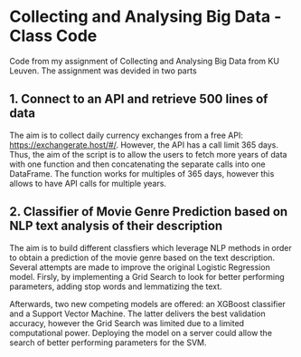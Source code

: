 # Collecting and Analysing Big Data - Class Code
 Code from my assignment of Collecting and Analysing Big Data from KU Leuven.
 The assignment was devided in two parts
 
## 1. Connect to an API and retrieve 500 lines of data
The aim is to collect daily currency exchanges from a free API: https://exchangerate.host/#/.
However, the API has a call limit 365 days. Thus, the aim of the script is to allow the users to fetch more years of data with one function and then concatenating the separate calls into one DataFrame.
The function works for multiples of 365 days, however this allows to have API calls for multiple years.

## 2. Classifier of Movie Genre Prediction based on NLP text analysis of their description
The aim is to build different classfiers which leverage NLP methods in order to obtain a prediction of the movie genre based on the text description. Several attempts are made to improve the original Logistic Regression model. Firsly, by implementing a Grid Search to look for better performing parameters, adding stop words and lemmatizing the text.

Afterwards, two new competing models are offered: an XGBoost classifier and a Support Vector Machine. The latter delivers the best validation accuracy, however the Grid Search was limited due to a limited computational power. Deploying the model on a server could allow the search of better performing parameters for the SVM.
 
